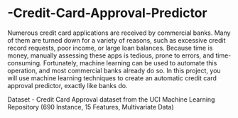 # -Credit-Card-Approval-Predictor


Numerous credit card applications are received by commercial banks. Many of them are turned down for a variety of reasons, such as excessive credit record requests, poor income, or large loan balances. Because time is money, manually assessing these apps is tedious, prone to errors, and time-consuming. Fortunately, machine learning can be used to automate this operation, and most commercial banks already do so. In this project, you will use machine learning techniques to create an automatic credit card approval predictor, exactly like banks do. 

Dataset - Credit Card Approval dataset from the UCI Machine Learning Repository (690 Instance, 15 Features, Multivariate Data)

